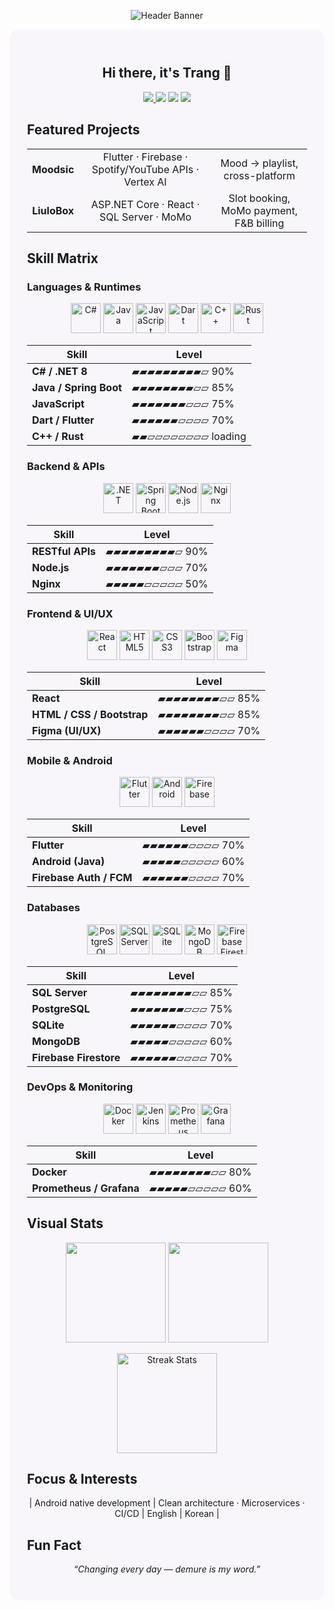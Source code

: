 <!-- Modern Pastel Profile – Trang -->

<p align="center">
  <img src="https://capsule-render.vercel.app/api?type=soft&color=gradient&height=180&text=It's%20Me%20Time&fontSize=48&fontAlign=50&fontAlignY=60&animation=fadeIn" alt="Header Banner" />
</p>

<div style="background:#f8f6fb;padding:28px;border-radius:16px;">

<h2 align="center">Hi there, it's Trang 👋</h2>

<p align="center">
  <a href="https://github.com/diiafyra?tab=followers">
    <img src="https://img.shields.io/github/followers/diiafyra?label=Followers&style=for-the-badge&color=9fd3c7"/>
  </a>
  <img src="https://img.shields.io/badge/CMC%20University-IT-b5a8ff?style=for-the-badge"/>
  <img src="https://img.shields.io/badge/GPA-3.97-f9c6c9?style=for-the-badge"/>
  <img src="https://img.shields.io/badge/Math%20Olympiad-Bronze-f7d794?style=for-the-badge"/>
</p>


##  Featured Projects
<div align="center">

<table width="100%" style="border-collapse:collapse;">
<tr align="center">
  <td><b>Moodsic</b></td>
  <td>Flutter · Firebase · Spotify/YouTube APIs · Vertex AI</td>
  <td>Mood → playlist, cross-platform</td>
</tr>
<tr align="center">
  <td><b>LiuloBox</b></td>
  <td>ASP.NET Core · React · SQL Server · MoMo</td>
  <td>Slot booking, MoMo payment, F&B billing</td>
</tr>
</table>

</div>



##  Skill Matrix  

### Languages & Runtimes
<p align="center">
  <img title="C#" src="https://cdn.jsdelivr.net/gh/devicons/devicon/icons/csharp/csharp-original.svg" height="48"/>
  <img title="Java" src="https://cdn.jsdelivr.net/gh/devicons/devicon/icons/java/java-original.svg" height="48"/>
  <img title="JavaScript" src="https://cdn.jsdelivr.net/gh/devicons/devicon/icons/javascript/javascript-original.svg" height="48"/>
  <img title="Dart" src="https://cdn.jsdelivr.net/gh/devicons/devicon/icons/dart/dart-original.svg" height="48"/>
  <img title="C++" src="https://cdn.jsdelivr.net/gh/devicons/devicon/icons/cplusplus/cplusplus-original.svg" height="48"/>
  <img title="Rust" src="https://cdn.jsdelivr.net/gh/devicons/devicon/icons/rust/rust-plain.svg" height="48"/>
</p>

<div align="center">

| Skill | Level |
|------|------|
| **C# / .NET 8** | ▰▰▰▰▰▰▰▰▰▱ 90% |
| **Java / Spring Boot** | ▰▰▰▰▰▰▰▰▱▱ 85% |
| **JavaScript** | ▰▰▰▰▰▰▰▱▱▱ 75% |
| **Dart / Flutter** | ▰▰▰▰▰▰▱▱▱▱ 70% |
| **C++ / Rust** | ▰▰▱▱▱▱▱▱▱▱ loading |

</div>

### Backend & APIs
<p align="center">
  <img title=".NET" src="https://cdn.jsdelivr.net/gh/devicons/devicon/icons/dotnetcore/dotnetcore-original.svg" height="48"/>
  <img title="Spring Boot" src="https://cdn.jsdelivr.net/gh/devicons/devicon/icons/spring/spring-original.svg" height="48"/>
  <img title="Node.js" src="https://cdn.jsdelivr.net/gh/devicons/devicon/icons/nodejs/nodejs-original.svg" height="48"/>
  <img title="Nginx" src="https://cdn.jsdelivr.net/gh/devicons/devicon/icons/nginx/nginx-original.svg" height="48"/>
</p>

<div align="center">

| Skill | Level |
|------|------|
| **RESTful APIs** | ▰▰▰▰▰▰▰▰▰▱ 90% |
| **Node.js** | ▰▰▰▰▰▰▰▱▱▱ 70% |
| **Nginx** | ▰▰▰▰▰▱▱▱▱▱ 50% |

</div>

### Frontend & UI/UX
<p align="center">
  <img title="React" src="https://cdn.jsdelivr.net/gh/devicons/devicon/icons/react/react-original.svg" height="48"/>
  <img title="HTML5" src="https://cdn.jsdelivr.net/gh/devicons/devicon/icons/html5/html5-original.svg" height="48"/>
  <img title="CSS3" src="https://cdn.jsdelivr.net/gh/devicons/devicon/icons/css3/css3-original.svg" height="48"/>
  <img title="Bootstrap" src="https://cdn.jsdelivr.net/gh/devicons/devicon/icons/bootstrap/bootstrap-original.svg" height="48"/>
  <img title="Figma" src="https://cdn.jsdelivr.net/gh/devicons/devicon/icons/figma/figma-original.svg" height="48"/>
</p>

<div align="center">

| Skill | Level |
|------|------|
| **React** | ▰▰▰▰▰▰▰▰▱▱ 85% |
| **HTML / CSS / Bootstrap** | ▰▰▰▰▰▰▰▰▱▱ 85% |
| **Figma (UI/UX)** | ▰▰▰▰▰▰▱▱▱▱ 70% |

</div>

### Mobile & Android
<p align="center">
  <img title="Flutter" src="https://cdn.jsdelivr.net/gh/devicons/devicon/icons/flutter/flutter-original.svg" height="48"/>
  <img title="Android" src="https://cdn.jsdelivr.net/gh/devicons/devicon/icons/android/android-original.svg" height="48"/>
  <img title="Firebase" src="https://cdn.jsdelivr.net/gh/devicons/devicon/icons/firebase/firebase-plain.svg" height="48"/>
</p>

<div align="center">

| Skill | Level |
|------|------|
| **Flutter** | ▰▰▰▰▰▰▱▱▱▱ 70% |
| **Android (Java)** | ▰▰▰▰▰▱▱▱▱▱ 60% |
| **Firebase Auth / FCM** | ▰▰▰▰▰▰▱▱▱▱ 70% |

</div>

### Databases
<p align="center">
  <img title="PostgreSQL" src="https://cdn.jsdelivr.net/gh/devicons/devicon/icons/postgresql/postgresql-original.svg" height="48"/>
  <img title="SQL Server" src="https://cdn.jsdelivr.net/gh/devicons/devicon/icons/microsoftsqlserver/microsoftsqlserver-plain.svg" height="48"/>
  <img title="SQLite" src="https://cdn.jsdelivr.net/gh/devicons/devicon/icons/sqlite/sqlite-original.svg" height="48"/>
  <img title="MongoDB" src="https://cdn.jsdelivr.net/gh/devicons/devicon/icons/mongodb/mongodb-original.svg" height="48"/>
  <img title="Firebase Firestore" src="https://cdn.jsdelivr.net/gh/devicons/devicon/icons/firebase/firebase-plain.svg" height="48"/>
</p>

<div align="center">

| Skill | Level |
|------|------|
| **SQL Server** | ▰▰▰▰▰▰▰▰▱▱ 85% |
| **PostgreSQL** | ▰▰▰▰▰▰▰▱▱▱ 75% |
| **SQLite** | ▰▰▰▰▰▰▱▱▱▱ 70% |
| **MongoDB** | ▰▰▰▰▰▱▱▱▱▱ 60% |
| **Firebase Firestore** | ▰▰▰▰▰▰▱▱▱▱ 70% |

</div>

### DevOps & Monitoring
<p align="center">
  <img title="Docker" src="https://cdn.jsdelivr.net/gh/devicons/devicon/icons/docker/docker-original.svg" height="48"/>
  <img title="Jenkins" src="https://cdn.jsdelivr.net/gh/devicons/devicon/icons/jenkins/jenkins-original.svg" height="48"/>
  <img title="Prometheus" src="https://cdn.jsdelivr.net/gh/devicons/devicon/icons/prometheus/prometheus-original.svg" height="48"/>
  <img title="Grafana" src="https://cdn.jsdelivr.net/gh/devicons/devicon/icons/grafana/grafana-original.svg" height="48"/>
</p>

<div align="center">

| Skill | Level |
|------|------|
| **Docker** | ▰▰▰▰▰▰▰▰▱▱ 80% |
| **Prometheus / Grafana** | ▰▰▰▰▰▱▱▱▱▱ 60% |

</div>


##  Visual Stats
<p align="center">
  <img src="https://github-readme-stats.vercel.app/api?username=diiafyra&show_icons=true&hide=issues&theme=tokyonight&cache_seconds=7200" height="160"/>
  <img src="https://github-readme-stats.vercel.app/api/top-langs/?username=diiafyra&layout=compact&hide=html,css&theme=tokyonight&cache_seconds=7200" height="160"/>
</p>
<p align="center"> <img src="https://streak-stats.demolab.com?user=diiafyra&theme=tokyonight&date_format=j%20M%5B%20Y%5D" height="160" alt="Streak Stats"/> </p>



##  Focus & Interests
<div align="center">

| Android native development | Clean architecture · Microservices · CI/CD | English | Korean |

</div>


##  Fun Fact
<p align="center"><i>“Changing every day — demure is my word.”</i></p>

</div>
